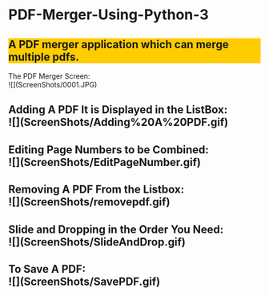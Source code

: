 # PDF-Merger-Using-Python-3

<h2 style="background-color:#ffcc00;">A PDF merger application which can merge multiple pdfs.</button>
</h2>
The PDF Merger Screen:<br>
![](ScreenShots/0001.JPG)
</h2>
<h2> Adding A PDF It is Displayed in the ListBox:<br>
 ![](ScreenShots/Adding%20A%20PDF.gif)

</h2>
<h2>Editing Page Numbers to be Combined:<br>
 ![](ScreenShots/EditPageNumber.gif)
</h2>

<h2>Removing A PDF From the Listbox:<br>
 ![](ScreenShots/removepdf.gif)
</h2>

<h2>Slide and Dropping in the Order You Need:<br>
 ![](ScreenShots/SlideAndDrop.gif)
</h2>

<h2>To Save A PDF:<br>
 ![](ScreenShots/SavePDF.gif)
</h2>
